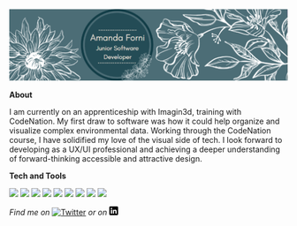 [![Header](https://raw.githubusercontent.com/amandaforni/amandaforni/main/githubImage.png "Header")](http://www.amandaforni.co.uk)

**About**

I am currently on an apprenticeship with Imagin3d, training with CodeNation. My first draw to software was how it could help organize and visualize complex environmental data. Working through the CodeNation course, I have solidified my love of the visual side of tech. I look forward to developing as a UX/UI professional and achieving a deeper understanding of forward-thinking accessible and attractive design. 

**Tech and Tools**

![](https://img.shields.io/badge/OS-Linux-lightgrey)
![](https://img.shields.io/badge/OS-Windows-lightgrey)
![](https://img.shields.io/badge/HTML-orange)
![](https://img.shields.io/badge/CSS-orange)
![](https://img.shields.io/badge/Javascript-orange)
![](https://img.shields.io/badge/jQuery-orange)
![](https://img.shields.io/badge/Node.js-orange)
![](https://img.shields.io/badge/learning-Python-orange)
![](https://img.shields.io/badge/learning-AWS-blueviolent)

*Find me on* [![Twitter][1.1]][1] *or on* [![LinkedIn][2.1]][2]

[1.1]: http://i.imgur.com/tXSoThF.png 
[2.1]: https://raw.githubusercontent.com/amandaforni/amandaforni/main/linkedin.png

[1]: https://twitter.com/amandaforni
[2]: https://www.linkedin.com/in/amandaforni/

<!--
**amandaforni/amandaforni** is a ✨ _special_ ✨ repository because its `README.md` (this file) appears on your GitHub profile.

Here are some ideas to get you started:

- 🔭 I’m currently working on ...
- 🌱 I’m currently learning ...
- 👯 I’m looking to collaborate on ...
- 🤔 I’m looking for help with ...
- 💬 Ask me about ...
- 📫 How to reach me: ...
- 😄 Pronouns: ...
- ⚡ Fun fact: ...
-->
